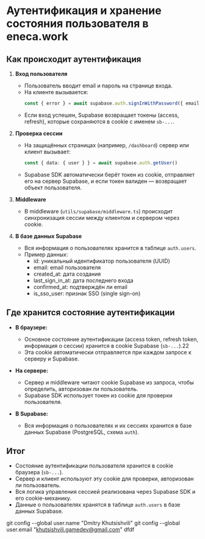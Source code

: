 # Аутентификация и хранение состояния пользователя в eneca.work

## Как происходит аутентификация

1. **Вход пользователя**
   - Пользователь вводит email и пароль на странице входа.
   - На клиенте вызывается:
     ```ts
     const { error } = await supabase.auth.signInWithPassword({ email, password })
     ```
   - Если вход успешен, Supabase возвращает токены (access, refresh), которые сохраняются в cookie с именем `sb-...`.

2. **Проверка сессии**
   - На защищённых страницах (например, `/dashboard`) сервер или клиент вызывает:
     ```ts
     const { data: { user } } = await supabase.auth.getUser()
     ```
   - Supabase SDK автоматически берёт токен из cookie, отправляет его на сервер Supabase, и если токен валиден — возвращает объект пользователя.

3. **Middleware**
   - В middleware (`utils/supabase/middleware.ts`) происходит синхронизация сессии между клиентом и сервером через cookie.

4. **В базе данных Supabase**
   - Вся информация о пользователях хранится в таблице `auth.users`.
   - Пример данных:
     - id: уникальный идентификатор пользователя (UUID)
     - email: email пользователя
     - created_at: дата создания
     - last_sign_in_at: дата последнего входа
     - confirmed_at: подтверждён ли email
     - is_sso_user: признак SSO (single sign-on)

## Где хранится состояние аутентификации

- **В браузере:**
  - Основное состояние аутентификации (access token, refresh token, информация о сессии) хранится в cookie Supabase (`sb-...`).22
  - Эта cookie автоматически отправляется при каждом запросе к серверу и Supabase.

- **На сервере:**
  - Сервер и middleware читают cookie Supabase из запроса, чтобы определить, авторизован ли пользователь.
  - Supabase SDK использует токен из cookie для проверки пользователя.

- **В Supabase:**
  - Вся информация о пользователях и их сессиях хранится в базе данных Supabase (PostgreSQL, схема `auth`).

## Итог

- Состояние аутентификации пользователя хранится в cookie браузера (`sb-...`).
- Сервер и клиент используют эту cookie для проверки, авторизован ли пользователь.
- Вся логика управления сессией реализована через Supabase SDK и его cookie-механику.
- Данные о пользователях хранятся в таблице `auth.users` в базе данных Supabase.

git config --global user.name "Dmitry Khutsishvili"
git config --global user.email "khutsishvili.gamedev@gmail.com"
dfdf

